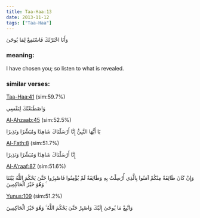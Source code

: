 ```yaml
---
title: Taa-Haa:13
date: 2013-11-12
tags: ["Taa-Haa"]
---
```

وَأَنَا اخْتَرْتُكَ فَاسْتَمِعْ لِمَا يُوحَىٰ
### meaning: 
I have chosen you; so listen to what is revealed.
### similar verses: 

[Taa-Haa:41](/20/41) (sim:59.7%)

وَاصْطَنَعْتُكَ لِنَفْسِي

[Al-Ahzaab:45](/33/45) (sim:52.5%)

يَا أَيُّهَا النَّبِيُّ إِنَّا أَرْسَلْنَاكَ شَاهِدًا وَمُبَشِّرًا وَنَذِيرًا

[Al-Fath:8](/48/8) (sim:51.7%)

إِنَّا أَرْسَلْنَاكَ شَاهِدًا وَمُبَشِّرًا وَنَذِيرًا

[Al-A'raaf:87](/7/87) (sim:51.6%)

وَإِنْ كَانَ طَائِفَةٌ مِنْكُمْ آمَنُوا بِالَّذِي أُرْسِلْتُ بِهِ وَطَائِفَةٌ لَمْ يُؤْمِنُوا فَاصْبِرُوا حَتَّىٰ يَحْكُمَ اللَّهُ بَيْنَنَا ۚ وَهُوَ خَيْرُ الْحَاكِمِينَ

[Yunus:109](/10/109) (sim:51.2%)

وَاتَّبِعْ مَا يُوحَىٰ إِلَيْكَ وَاصْبِرْ حَتَّىٰ يَحْكُمَ اللَّهُ ۚ وَهُوَ خَيْرُ الْحَاكِمِينَ
